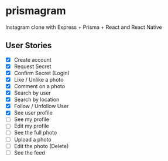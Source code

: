 # prismagram

Instagram clone with Express + Prisma + React and React Native

## User Stories

- [x] Create account
- [x] Request Secret
- [x] Confirm Secret (Login)
- [x] Like / Unlike a photo
- [x] Comment on a photo
- [x] Search by user
- [x] Search by location
- [x] Follow / Unfollow User
- [x] See user profile
- [ ] See my profile
- [ ] Edit my profile
- [ ] See the full photo
- [ ] Upload a photo
- [ ] Edit the photo (Delete)
- [ ] See the feed
